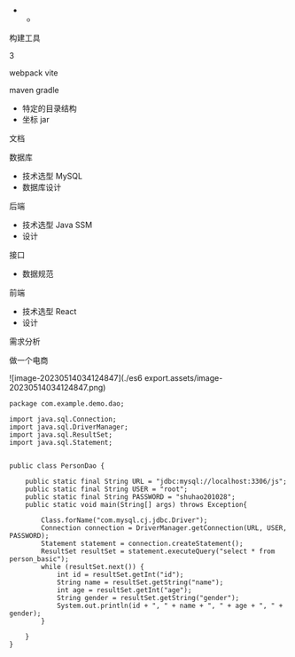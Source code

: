 - - 





构建工具



3

webpack vite 



maven  gradle 

- 特定的目录结构
- 坐标 jar



文档



数据库 	

- 技术选型 MySQL
- 数据库设计



后端

- 技术选型 Java SSM
- 设计



接口

- 数据规范



前端

- 技术选型 React 
- 设计



需求分析

做一个电商   



![image-20230514034124847](./es6 export.assets/image-20230514034124847.png)



```
package com.example.demo.dao;

import java.sql.Connection;
import java.sql.DriverManager;
import java.sql.ResultSet;
import java.sql.Statement;


public class PersonDao {

    public static final String URL = "jdbc:mysql://localhost:3306/js";
    public static final String USER = "root";
    public static final String PASSWORD = "shuhao201028";
    public static void main(String[] args) throws Exception{

        Class.forName("com.mysql.cj.jdbc.Driver");
        Connection connection = DriverManager.getConnection(URL, USER, PASSWORD);
        Statement statement = connection.createStatement();
        ResultSet resultSet = statement.executeQuery("select * from person_basic");
        while (resultSet.next()) {
            int id = resultSet.getInt("id");
            String name = resultSet.getString("name");
            int age = resultSet.getInt("age");
            String gender = resultSet.getString("gender");
            System.out.println(id + ", " + name + ", " + age + ", " + gender);
        }

    }
}

```

